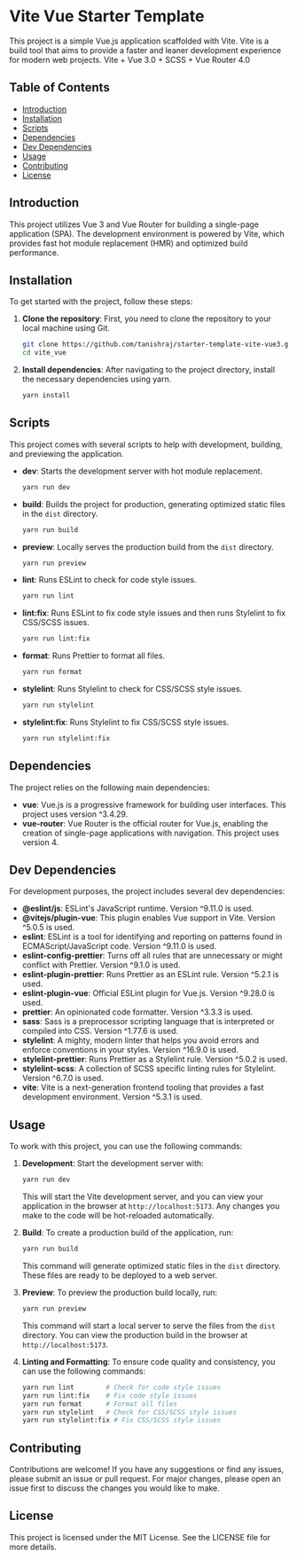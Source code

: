 # Vite Vue Starter Template

This project is a simple Vue.js application scaffolded with Vite. Vite is a build tool that aims to provide a faster and leaner development experience for modern web projects. Vite + Vue 3.0 + SCSS + Vue Router 4.0

## Table of Contents

-   [Introduction](#introduction)
-   [Installation](#installation)
-   [Scripts](#scripts)
-   [Dependencies](#dependencies)
-   [Dev Dependencies](#dev-dependencies)
-   [Usage](#usage)
-   [Contributing](#contributing)
-   [License](#license)

## Introduction

This project utilizes Vue 3 and Vue Router for building a single-page application (SPA). The development environment is powered by Vite, which provides fast hot module replacement (HMR) and optimized build performance.

## Installation

To get started with the project, follow these steps:

1. **Clone the repository**: First, you need to clone the repository to your local machine using Git.

    ```bash
    git clone https://github.com/tanishraj/starter-template-vite-vue3.git
    cd vite_vue
    ```

2. **Install dependencies**: After navigating to the project directory, install the necessary dependencies using yarn.

    ```bash
    yarn install
    ```

## Scripts

This project comes with several scripts to help with development, building, and previewing the application.

-   **dev**: Starts the development server with hot module replacement.

    ```bash
    yarn run dev
    ```

-   **build**: Builds the project for production, generating optimized static files in the `dist` directory.

    ```bash
    yarn run build
    ```

-   **preview**: Locally serves the production build from the `dist` directory.

    ```bash
    yarn run preview
    ```

-   **lint**: Runs ESLint to check for code style issues.

    ```bash
    yarn run lint
    ```

-   **lint:fix**: Runs ESLint to fix code style issues and then runs Stylelint to fix CSS/SCSS issues.

    ```bash
    yarn run lint:fix
    ```

-   **format**: Runs Prettier to format all files.

    ```bash
    yarn run format
    ```

-   **stylelint**: Runs Stylelint to check for CSS/SCSS style issues.

    ```bash
    yarn run stylelint
    ```

-   **stylelint:fix**: Runs Stylelint to fix CSS/SCSS style issues.

    ```bash
    yarn run stylelint:fix
    ```

## Dependencies

The project relies on the following main dependencies:

-   **vue**: Vue.js is a progressive framework for building user interfaces. This project uses version ^3.4.29.
-   **vue-router**: Vue Router is the official router for Vue.js, enabling the creation of single-page applications with navigation. This project uses version 4.

## Dev Dependencies

For development purposes, the project includes several dev dependencies:

-   **@eslint/js**: ESLint's JavaScript runtime. Version ^9.11.0 is used.
-   **@vitejs/plugin-vue**: This plugin enables Vue support in Vite. Version ^5.0.5 is used.
-   **eslint**: ESLint is a tool for identifying and reporting on patterns found in ECMAScript/JavaScript code. Version ^9.11.0 is used.
-   **eslint-config-prettier**: Turns off all rules that are unnecessary or might conflict with Prettier. Version ^9.1.0 is used.
-   **eslint-plugin-prettier**: Runs Prettier as an ESLint rule. Version ^5.2.1 is used.
-   **eslint-plugin-vue**: Official ESLint plugin for Vue.js. Version ^9.28.0 is used.
-   **prettier**: An opinionated code formatter. Version ^3.3.3 is used.
-   **sass**: Sass is a preprocessor scripting language that is interpreted or compiled into CSS. Version ^1.77.6 is used.
-   **stylelint**: A mighty, modern linter that helps you avoid errors and enforce conventions in your styles. Version ^16.9.0 is used.
-   **stylelint-prettier**: Runs Prettier as a Stylelint rule. Version ^5.0.2 is used.
-   **stylelint-scss**: A collection of SCSS specific linting rules for Stylelint. Version ^6.7.0 is used.
-   **vite**: Vite is a next-generation frontend tooling that provides a fast development environment. Version ^5.3.1 is used.

## Usage

To work with this project, you can use the following commands:

1. **Development**: Start the development server with:

    ```bash
    yarn run dev
    ```

    This will start the Vite development server, and you can view your application in the browser at `http://localhost:5173`. Any changes you make to the code will be hot-reloaded automatically.

2. **Build**: To create a production build of the application, run:

    ```bash
    yarn run build
    ```

    This command will generate optimized static files in the `dist` directory. These files are ready to be deployed to a web server.

3. **Preview**: To preview the production build locally, run:

    ```bash
    yarn run preview
    ```

    This command will start a local server to serve the files from the `dist` directory. You can view the production build in the browser at `http://localhost:5173`.

4. **Linting and Formatting**: To ensure code quality and consistency, you can use the following commands:

    ```bash
    yarn run lint        # Check for code style issues
    yarn run lint:fix    # Fix code style issues
    yarn run format      # Format all files
    yarn run stylelint   # Check for CSS/SCSS style issues
    yarn run stylelint:fix # Fix CSS/SCSS style issues
    ```

## Contributing

Contributions are welcome! If you have any suggestions or find any issues, please submit an issue or pull request. For major changes, please open an issue first to discuss the changes you would like to make.

## License

This project is licensed under the MIT License. See the LICENSE file for more details.
